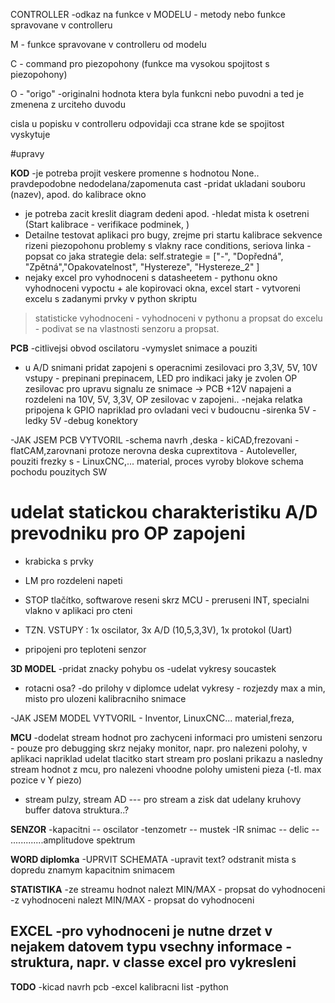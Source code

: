 CONTROLLER -odkaz na funkce v MODELU - metody nebo funkce spravovane v controlleru

M - funkce spravovane v controlleru od modelu

C - command pro piezopohony (funkce ma vysokou spojitost s piezopohony)

O - "origo" -originalni hodnota ktera byla funkcni nebo puvodni a ted je zmenena z urciteho duvodu

cisla u popisku v controlleru odpovidaji cca strane kde se spojitost vyskytuje





#upravy

**KOD**
-je potreba projit veskere promenne s hodnotou None.. pravdepodobne nedodelana/zapomenuta cast 
-pridat ukladani souboru (nazev),  apod. do kalibrace okno
- je potreba zacit kreslit diagram dedeni apod.
-hledat mista k osetreni (Start kalibrace - verifikace podminek, )
- Detailne testovat aplikaci pro bugy, zrejme pri startu kalibrace sekvence rizeni piezopohonu problemy s vlakny race conditions, seriova linka
-popsat co jaka strategie dela: self.strategie = ["-", "Dopředná", "Zpětná","Opakovatelnost", "Hystereze", "Hystereze_2" ]
- nejaky excel pro vyhodnoceni s datasheetem - pythonu okno vyhodnoceni vypoctu + ale kopirovaci okna,
excel start - vytvoreni excelu s zadanymi prvky v python skriptu
> statisticke vyhodnoceni - vyhodnoceni v pythonu a propsat do excelu - podivat se na vlastnosti senzoru a propsat.


**PCB**
-citlivejsi obvod oscilatoru
-vymyslet snimace a pouziti
- u A/D snimani pridat zapojeni s operacnimi zesilovaci pro 3,3V, 5V, 10V vstupy - prepinani prepinacem,
LED pro indikaci jaky je zvolen OP zesilovac pro upravu signalu ze snimace -> PCB +12V napajeni a rozdeleni na 10V, 5V, 3,3V,
OP zesilovac v zapojeni..
-nejaka relatka pripojena k GPIO napriklad pro ovladani veci v budoucnu
-sirenka 5V
-ledky 5V
-debug konektory

-JAK JSEM PCB VYTVORIL -schema navrh ,deska - kiCAD,frezovani - flatCAM,zarovnani protoze nerovna deska cuprextitova - Autoleveller, pouziti frezky s - LinuxCNC,... material, proces vyroby blokove schema pochodu pouzitych SW
# udelat statickou charakteristiku A/D prevodniku pro OP zapojeni
- krabicka s prvky
- LM pro rozdeleni napeti
- STOP tlačítko, softwarove reseni skrz MCU - preruseni INT, specialni vlakno v aplikaci pro cteni 

- TZN. VSTUPY : 1x oscilator, 3x A/D (10,5,3,3V), 1x protokol (Uart)
- pripojeni pro teploteni senzor


**3D MODEL**
-pridat znacky pohybu os
-udelat vykresy soucastek
- rotacni osa?
-do prilohy v diplomce udelat vykresy - rozjezdy max a min, misto pro ulozeni kalibracniho snimace

-JAK JSEM MODEL VYTVORIL - Inventor, LinuxCNC... material,freza,

**MCU**
-dodelat stream hodnot pro zachyceni informaci pro umisteni senzoru - pouze pro debugging skrz nejaky monitor,
napr. pro nalezeni polohy, v aplikaci napriklad udelat tlacitko start stream pro poslani prikazu a nasledny stream hodnot z mcu, pro nalezeni vhoodne polohy umisteni pieza (-tl. max pozice v Y piezo) 
- stream pulzy, stream AD --- pro stream a zisk dat udelany kruhovy buffer datova struktura..?


**SENZOR**
-kapacitni  -- oscilator
-tenzometr  -- mustek
-IR snimac  -- delic
            -- .............amplitudove spektrum


**WORD diplomka**
-UPRVIT SCHEMATA
-upravit text? odstranit mista s dopredu znamym kapacitnim snimacem


**STATISTIKA**
-ze streamu hodnot nalezt MIN/MAX - propsat do vyhodnoceni
-z vyhodnoceni nalezt MIN/MAX - propsat do vyhodnoceni

**EXCEL**
-pro vyhodnoceni je nutne drzet v nejakem datovem typu vsechny informace - struktura, napr. v classe excel pro vykresleni
-

**TODO**
-kicad navrh pcb
-excel kalibracni list
-python

